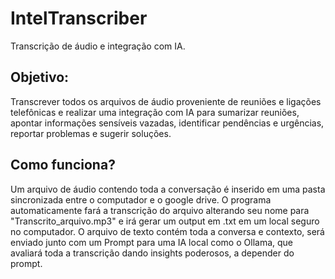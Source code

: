 # IntelTranscriber
Transcrição de áudio e integração com IA.

## Objetivo:
Transcrever todos os arquivos de áudio proveniente de reuniões e ligações telefônicas e realizar uma integração com IA para sumarizar reuniões, apontar informações sensíveis vazadas, identificar pendências e urgências, reportar problemas e sugerir soluções.

## Como funciona?
Um arquivo de áudio contendo toda a conversação é inserido em uma pasta sincronizada entre o computador e o google drive. O programa automaticamente fará a transcrição do arquivo alterando seu nome para "Transcrito_arquivo.mp3" e irá gerar um output em .txt em um local seguro no computador. O arquivo de texto contém toda a conversa e contexto, será enviado junto com um Prompt para uma IA local como o Ollama, que avaliará toda a transcrição dando insights poderosos, a depender do prompt.

